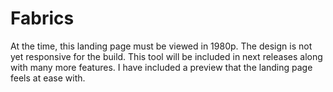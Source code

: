 # Fabrics
At the time, this landing page must be viewed in 1980p. The design is not 
yet responsive for the build. This tool will be included in next releases along 
with many more features.
I have included a preview that the landing page feels at ease with.
